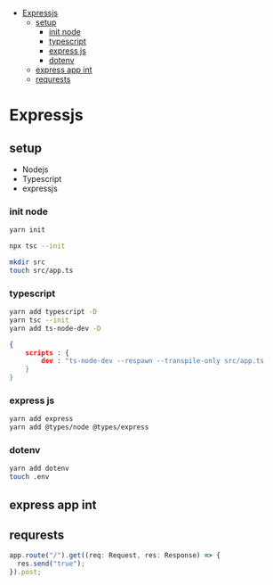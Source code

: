 - [Expressjs](#expressjs)
  - [setup](#setup)
    - [init node](#init-node)
    - [typescript](#typescript)
    - [express js](#express-js)
    - [dotenv](#dotenv)
  - [express app int](#express-app-int)
  - [requrests](#requrests)

# Expressjs

## setup

- Nodejs
- Typescript
- expressjs

### init node

```sh
yarn init

```

```sh
npx tsc --init
```

```sh
mkdir src
touch src/app.ts
```

### typescript

```sh
yarn add typescript -D
yarn tsc --init
yarn add ts-node-dev -D
```

```json
{
    scripts : {
        dev : "ts-node-dev --respawn --transpile-only src/app.ts
    }
}
```

### express js

```sh
yarn add express
yarn add @types/node @types/express
```

### dotenv

```sh
yarn add dotenv
touch .env
```

## express app int

## requrests

```javascript
app.route("/").get((req: Request, res: Response) => {
  res.send("true");
}).post;
```
